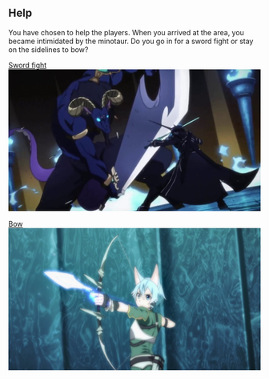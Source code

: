 ## Help  

You have chosen to help the players. When you arrived at the area, you became intimidated by the minotaur. Do you go in for a sword fight or stay on the sidelines to bow?  

[Sword fight](melee.md)          
![](../images/melee.jpg)         

[Bow](range.md)         
![](../images/range.png)           
